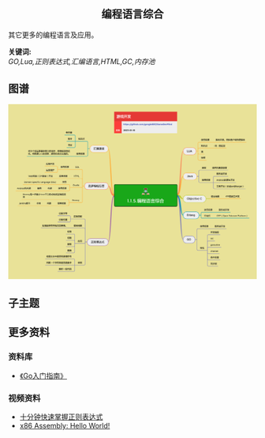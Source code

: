 <h2 align="center">编程语言综合</h2>
<p>
其它更多的编程语言及应用。
</p>

**关键词:**<br/>
*GO,Lua,正则表达式,汇编语言,HTML,GC,内存池*

## 图谱
![图片加载中...](../exports/1.1.5.编程语言综合.png?raw=true)

## 子主题

## 更多资料
### 资料库
* [《Go入门指南》](https://github.com/unknwon/the-way-to-go_ZH_CN)

### 视频资料
* [十分钟快速掌握正则表达式](https://www.youtube.com/watch?v=VFOj_sjuBmk)
* [x86 Assembly: Hello World!](https://www.youtube.com/watch?v=HgEGAaYdABA&t=613s)
